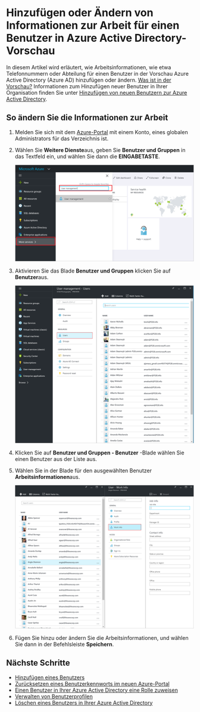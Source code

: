 <properties
    pageTitle="Hinzufügen oder Ändern von Informationen zur Arbeit für einen Benutzer in der Vorschau Azure Active Directory | Microsoft Azure"
    description="Erläutert das Hinzufügen von Telefonnummern, Abteilungsnamen und andere Informationen zur Arbeit für einen Benutzer in Azure Active Directory"
    services="active-directory"
    documentationCenter=""
    authors="curtand"
    manager="femila"
    editor=""/>

<tags
    ms.service="active-directory"
    ms.workload="identity"
    ms.tgt_pltfrm="na"
    ms.devlang="na"
    ms.topic="article"
    ms.date="09/12/2016"
    ms.author="curtand"/>

# <a name="add-or-change-work-information-for-a-user-in-azure-active-directory-preview"></a>Hinzufügen oder Ändern von Informationen zur Arbeit für einen Benutzer in Azure Active Directory-Vorschau

In diesem Artikel wird erläutert, wie Arbeitsinformationen, wie etwa Telefonnummern oder Abteilung für einen Benutzer in der Vorschau Azure Active Directory (Azure AD) hinzufügen oder ändern. [Was ist in der Vorschau?](active-directory-preview-explainer.md) Informationen zum Hinzufügen neuer Benutzer in Ihrer Organisation finden Sie unter [Hinzufügen von neuen Benutzern zur Azure Active Directory](active-directory-users-create-external-azure-portal.md).

## <a name="how-to-change-work-information"></a>So ändern Sie die Informationen zur Arbeit

1.  Melden Sie sich mit dem [Azure-Portal](https://portal.azure.com) mit einem Konto, eines globalen Administrators für das Verzeichnis ist.

2.  Wählen Sie **Weitere Dienste**aus, geben Sie **Benutzer und Gruppen** in das Textfeld ein, und wählen Sie dann die **EINGABETASTE**.

    ![Öffnende Benutzermanagement](./media/active-directory-users-work-info-azure-portal/create-users-user-management.png)

3.  Aktivieren Sie das Blade **Benutzer und Gruppen** klicken Sie auf **Benutzer**aus.

    ![Öffnen das Blade Benutzer](./media/active-directory-users-work-info-azure-portal/create-users-open-users-blade.png)

4. Klicken Sie auf **Benutzer und Gruppen - Benutzer** -Blade wählen Sie einen Benutzer aus der Liste aus.

5. Wählen Sie in der Blade für den ausgewählten Benutzer **Arbeitsinformationen**aus.

    ![Informationen zur Arbeit öffnen](./media/active-directory-users-work-info-azure-portal/active-directory-create-users-work-info.png)

6. Fügen Sie hinzu oder ändern Sie die Arbeitsinformationen, und wählen Sie dann in der Befehlsleiste **Speichern**.

## <a name="whats-next"></a>Nächste Schritte

- [Hinzufügen eines Benutzers](active-directory-users-create-azure-portal.md)
- [Zurücksetzen eines Benutzerkennworts im neuen Azure-Portal](active-directory-users-reset-password-azure-portal.md)
- [Einen Benutzer in Ihrer Azure Active Directory eine Rolle zuweisen](active-directory-users-assign-role-azure-portal.md)
- [Verwalten von Benutzerprofilen](active-directory-users-profile-azure-portal.md)
- [Löschen eines Benutzers in Ihrer Azure Active Directory](active-directory-users-delete-user-azure-portal.md)
